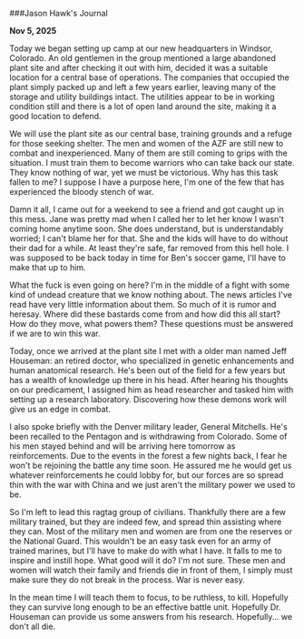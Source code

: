 ###Jason Hawk's Journal

**Nov 5, 2025**

Today we began setting up camp at our new headquarters in Windsor, Colorado.  An old gentlemen in the group mentioned a large abandoned plant site and after checking it out with him, decided it was a suitable location for a central base of operations.  The companies that occupied the plant simply packed up and left a few years earlier, leaving many of the storage and utility buildings intact.  The utilities appear to be in working condition still and there is a lot of open land around the site, making it a good location to defend.

We will use the plant site as our central base, training grounds and a refuge for those seeking shelter.  The men and women of the AZF are still new to combat and inexperienced.  Many of them are still coming to grips with the situation.  I must train them to become warriors who can take back our state.  They know nothing of war, yet we must be victorious.  Why has this task fallen to me?  I suppose I have a purpose here, I'm one of the few that has experienced the bloody stench of war.

Damn it all, I came out for a weekend to see a friend and got caught up in this mess.  Jane was pretty mad when I called her to let her know I wasn't coming home anytime soon.  She does understand, but is understandably worried; I can't blame her for that.  She and the kids will have to do without their dad for a while.  At least they're safe, far removed from this hell hole.  I was supposed to be back today in time for Ben's soccer game, I'll have to make that up to him.

What the fuck is even going on here?  I'm in the middle of a fight with some kind of undead creature that we know nothing about.  The news articles I've read have very little information about them.  So much of it is rumor and heresay.  Where did these bastards come from and how did this all start?  How do they move, what powers them?  These questions must be answered if we are to win this war.

Today, once we arrived at the plant site I met with a older man named Jeff Houseman: an retired doctor, who specialized in genetic enhancements and human anatomical research.  He's been out of the field for a few years but has a wealth of knowledge up there in his head.  After hearing his thoughts on our predicament, I assigned him as head researcher and tasked him with setting up a research laboratory.  Discovering how these demons work will give us an edge in combat.

I also spoke briefly with the Denver military leader, General Mitchells.  He's been recalled to the Pentagon and is withdrawing from Colorado.  Some of his men stayed behind and will be arriving here tomorrow as reinforcements.  Due to the events in the forest a few nights back, I fear he won't be rejoining the battle any time soon.  He assured me he would get us whatever reinforcements he could lobby for, but our forces are so spread thin with the war with China and we just aren't the military power we used to be.

So I'm left to lead this ragtag group of civilians.  Thankfully there are a few military trained, but they are indeed few, and spread thin assisting where they can.  Most of the military men and women are from one the reserves or the National Guard.  This wouldn't be an easy task even for an army of trained marines, but I'll have to make do with what I have.  It falls to me to inspire and instill hope.  What good will it do?  I'm not sure.  These men and women will watch their family and friends die in front of them, I simply must make sure they do not break in the process.  War is never easy.

In the mean time I will teach them to focus, to be ruthless, to kill.  Hopefully they can survive long enough to be an effective battle unit.  Hopefully Dr. Houseman can provide us some answers from his research.  Hopefully... we don't all die.